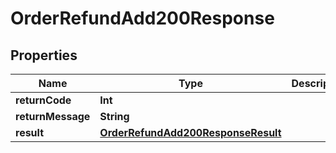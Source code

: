 

# OrderRefundAdd200Response


## Properties

Name | Type | Description | Notes
------------ | ------------- | ------------- | -------------
**returnCode** | **Int** |  |  [optional]
**returnMessage** | **String** |  |  [optional]
**result** | [**OrderRefundAdd200ResponseResult**](OrderRefundAdd200ResponseResult.md) |  |  [optional]



